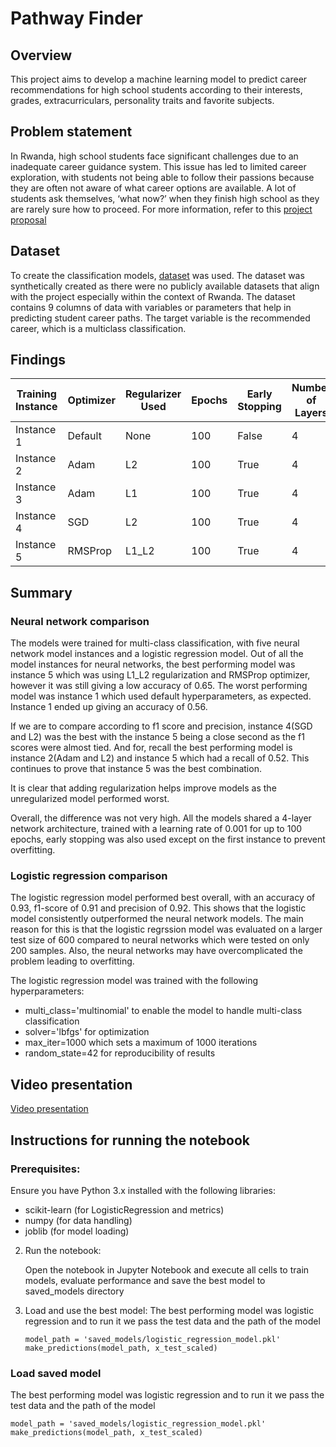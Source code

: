 # Pathway Finder

## Overview

This project aims to develop a machine learning model to predict career recommendations for high school students according to their interests, grades, extracurriculars, personality traits and favorite subjects.

## Problem statement

In Rwanda, high school students face significant challenges due to an inadequate career guidance system. This issue has led to limited career exploration, with students not being able to follow their passions because they are often not aware of what career options are available. A lot of students ask themselves, ‘what now?’ when they finish high school as they are rarely sure how to proceed. For more information, refer to this [project proposal](https://docs.google.com/document/d/1AUzYTCkMhIEOueQVTzMemrS-elA2W0bPxFy0d7dMXP4/edit?usp=sharing)

## Dataset

To create the classification models, [dataset](https://drive.google.com/file/d/1XC-gWLDLPuGyY9sepqH1tSXfd3Jm7aiJ/view?usp=sharing) was used. The dataset was synthetically created as there were no publicly available datasets that align with the project especially within the context of Rwanda. The dataset contains 9 columns of data with variables or parameters that help in predicting student career paths. The target variable is the recommended career, which is a multiclass classification.


## Findings

| Training Instance | Optimizer | Regularizer Used | Epochs | Early Stopping | Number of Layers | Learning Rate | Accuracy | F1 Score | Recall | Precision |
|-------------------|-----------|------------------|--------|----------------|------------------|---------------|----------|----------|--------|-----------|
| Instance 1        | Default   | None             | 100    | False          | 4                | 0.001         | 0.56     | 0.48     | 0.49   | 0.49      |
| Instance 2        | Adam      | L2               | 100    | True           | 4                | 0.001         | 0.64     | 0.48     | 0.52   | 0.49      |
| Instance 3        | Adam      | L1               | 100    | True           | 4                | 0.001         | 0.63     | 0.46     | 0.50   | 0.48      |
| Instance 4        | SGD       | L2               | 100    | True           | 4                | 0.001         | 0.63     | 0.50     | 0.51   | 0.56      |
| Instance 5        | RMSProp   | L1_L2            | 100    | True           | 4                | 0.001         | 0.65     | 0.50     | 0.52   | 0.51      |

## Summary

### Neural network comparison

The models were trained for multi-class classification, with five neural network model instances and a logistic regression model. Out of all the model instances for neural networks, the best performing model was instance 5 which was using L1_L2 regularization and RMSProp optimizer, however it was still giving a low accuracy of 0.65. The worst performing model was instance 1 which used default hyperparameters, as expected. Instance 1 ended up giving an accuracy of 0.56.

If we are to compare according to f1 score and precision, instance 4(SGD and L2) was the best with the instance 5 being a close second as the f1 scores were almost tied. And for, recall the best performing model is instance 2(Adam and L2) and instance 5 which had a recall of 0.52. This continues to prove that instance 5 was the best combination.

It is clear that adding regularization helps improve models as the unregularized model performed worst. 

Overall, the difference was not very high. All the models shared a 4-layer network architecture, trained with a learning rate of 0.001 for up to 100 epochs, early stopping was also used except on the first instance to prevent overfitting.




### Logistic regression comparison

The logistic regression model performed best overall, with an accuracy of 0.93, f1-score of 0.91 and precision of 0.92. This shows that the logistic model consistently outperformed the neural network models. The main reason for this is that the logistic regrssion model was evaluated on a larger test size of 600 compared to neural networks which were tested on only 200 samples. Also, the neural networks may have overcomplicated the problem leading to overfitting.

The logistic regression model was trained with the following hyperparameters:

- multi_class='multinomial' to enable the model to handle multi-class classification
- solver='lbfgs' for optimization
- max_iter=1000 which sets a maximum of 1000 iterations
- random_state=42 for reproducibility of results

## Video presentation

[Video presentation](https://www.loom.com/share/1b4bcfd5c5e84a939d812c64a3c7c985?sid=aaf58404-1b20-4253-acb9-0d9e2b028c77)

## Instructions for running the notebook

### Prerequisites:

Ensure you have Python 3.x installed with the following libraries:

  - scikit-learn (for LogisticRegression and metrics)
  - numpy (for data handling)
  - joblib (for model loading)

2. Run the notebook:

   Open the notebook in Jupyter Notebook and execute all cells to train models, evaluate performance and save the best model to saved_models directory
   
4. Load and use the best model:
   The best performing model was logistic regression and to run it we pass the test data and       the path of the model
   
    ```
    model_path = 'saved_models/logistic_regression_model.pkl'
    make_predictions(model_path, x_test_scaled)
    ```
   

### Load saved model

The best performing model was logistic regression and to run it we pass the test data and the path of the model
```
model_path = 'saved_models/logistic_regression_model.pkl'
make_predictions(model_path, x_test_scaled)
```

